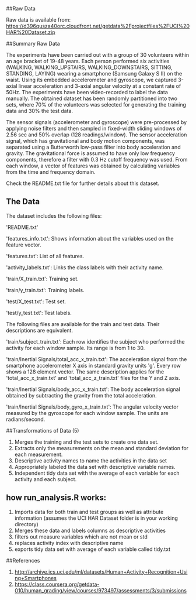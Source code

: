 ##Raw Data

Raw data is available from: https://d396qusza40orc.cloudfront.net/getdata%2Fprojectfiles%2FUCI%20HAR%20Dataset.zip 

##Summary Raw Data

The experiments have been carried out with a group of 30 volunteers within an age bracket of 19-48 years. Each person performed six activities (WALKING, WALKING_UPSTAIRS, WALKING_DOWNSTAIRS, SITTING, STANDING, LAYING) wearing a smartphone (Samsung Galaxy S II) on the waist. Using its embedded accelerometer and gyroscope, we captured 3-axial linear acceleration and 3-axial angular velocity at a constant rate of 50Hz. The experiments have been video-recorded to label the data manually. The obtained dataset has been randomly partitioned into two sets, where 70% of the volunteers was selected for generating the training data and 30% the test data. 

The sensor signals (accelerometer and gyroscope) were pre-processed by applying noise filters and then sampled in fixed-width sliding windows of 2.56 sec and 50% overlap (128 readings/window). The sensor acceleration signal, which has gravitational and body motion components, was separated using a Butterworth low-pass filter into body acceleration and gravity. The gravitational force is assumed to have only low frequency components, therefore a filter with 0.3 Hz cutoff frequency was used. From each window, a vector of features was obtained by calculating variables from the time and frequency domain. 

Check the README.txt file for further details about this dataset.

## The Data
The dataset includes the following files:

'README.txt'

'features_info.txt': Shows information about the variables used on the feature vector.

'features.txt': List of all features.

'activity_labels.txt': Links the class labels with their activity name.

'train/X_train.txt': Training set.

'train/y_train.txt': Training labels.

'test/X_test.txt': Test set.

'test/y_test.txt': Test labels.

The following files are available for the train and test data. Their descriptions are equivalent.

'train/subject_train.txt': Each row identifies the subject who performed the activity for each window sample. Its range is from 1 to 30.

'train/Inertial Signals/total_acc_x_train.txt': The acceleration signal from the smartphone accelerometer X axis in standard gravity units 'g'. Every row shows a 128 element vector. The same description applies for the 'total_acc_x_train.txt' and 'total_acc_z_train.txt' files for the Y and Z axis.

'train/Inertial Signals/body_acc_x_train.txt': The body acceleration signal obtained by subtracting the gravity from the total acceleration.

'train/Inertial Signals/body_gyro_x_train.txt': The angular velocity vector measured by the gyroscope for each window sample. The units are radians/second.

##Transformations of Data (5)
1. Merges the training and the test sets to create one data set.
2. Extracts only the measurements on the mean and standard deviation for each measurement. 
3. Descriptive activity names to name the activities in the data set
4. Appropriately labeled the data set with descriptive variable names. 
5. Independent tidy data set with the average of each variable for each activity and each subject.

## how run_analysis.R works:
1. Imports data for both train and test groups as well as attribute information (assumes the UCI HAR Dataset folder is in your working directory)
2. Merges these data and labels columns as descriptive activities
3. filters out measure variables which are not mean or std
4. replaces activity index with descriptive name
5. exports tidy data set with average of each variable called tidy.txt


##References
1. http://archive.ics.uci.edu/ml/datasets/Human+Activity+Recognition+Using+Smartphones
2. https://class.coursera.org/getdata-010/human_grading/view/courses/973497/assessments/3/submissions
